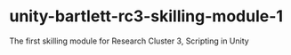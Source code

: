# unity-bartlett-rc3-skilling-module-1
The first skilling module for Research Cluster 3, Scripting in Unity
